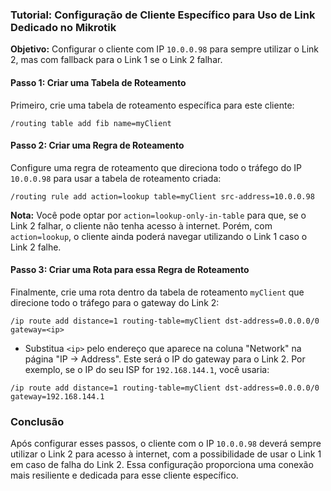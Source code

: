 ### Tutorial: Configuração de Cliente Específico para Uso de Link Dedicado no Mikrotik

**Objetivo:** Configurar o cliente com IP `10.0.0.98` para sempre utilizar o Link 2, mas com fallback para o Link 1 se o Link 2 falhar.

#### Passo 1: Criar uma Tabela de Roteamento

Primeiro, crie uma tabela de roteamento específica para este cliente:

```
/routing table add fib name=myClient
```

#### Passo 2: Criar uma Regra de Roteamento

Configure uma regra de roteamento que direciona todo o tráfego do IP `10.0.0.98` para usar a tabela de roteamento criada:

```
/routing rule add action=lookup table=myClient src-address=10.0.0.98
```

**Nota:** Você pode optar por `action=lookup-only-in-table` para que, se o Link 2 falhar, o cliente não tenha acesso à internet. Porém, com `action=lookup`, o cliente ainda poderá navegar utilizando o Link 1 caso o Link 2 falhe.

#### Passo 3: Criar uma Rota para essa Regra de Roteamento

Finalmente, crie uma rota dentro da tabela de roteamento `myClient` que direcione todo o tráfego para o gateway do Link 2:

```
/ip route add distance=1 routing-table=myClient dst-address=0.0.0.0/0 gateway=<ip>
```

- Substitua `<ip>` pelo endereço que aparece na coluna "Network" na página "IP -> Address". Este será o IP do gateway para o Link 2. Por exemplo, se o IP do seu ISP for `192.168.144.1`, você usaria:

```
/ip route add distance=1 routing-table=myClient dst-address=0.0.0.0/0 gateway=192.168.144.1
```

### Conclusão

Após configurar esses passos, o cliente com o IP `10.0.0.98` deverá sempre utilizar o Link 2 para acesso à internet, com a possibilidade de usar o Link 1 em caso de falha do Link 2. Essa configuração proporciona uma conexão mais resiliente e dedicada para esse cliente específico.
